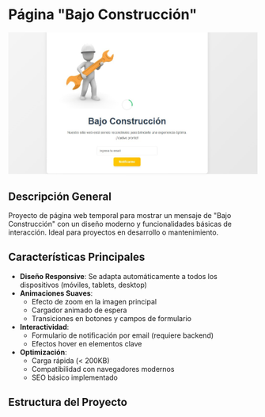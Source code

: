 # Página "Bajo Construcción" 

![Proyecto visualizacón](proyecto.jpg)

## Descripción General
Proyecto de página web temporal para mostrar un mensaje de "Bajo Construcción" con un diseño moderno y funcionalidades básicas de interacción. Ideal para proyectos en desarrollo o mantenimiento.

## Características Principales
- **Diseño Responsive**: Se adapta automáticamente a todos los dispositivos (móviles, tablets, desktop)
- **Animaciones Suaves**: 
  - Efecto de zoom en la imagen principal
  - Cargador animado de espera
  - Transiciones en botones y campos de formulario
- **Interactividad**: 
  - Formulario de notificación por email (requiere backend)
  - Efectos hover en elementos clave
- **Optimización**: 
  - Carga rápida (< 200KB)
  - Compatibilidad con navegadores modernos
  - SEO básico implementado


## Estructura del Proyecto
